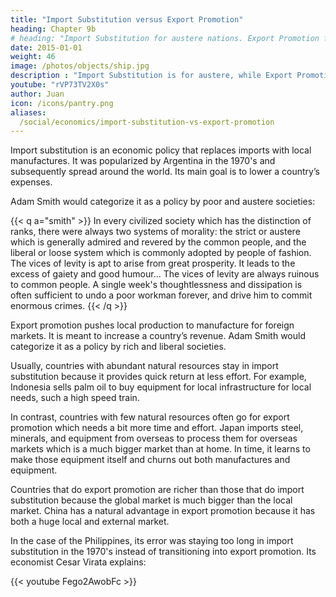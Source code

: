 ```yaml
---
title: "Import Substitution versus Export Promotion"
heading: Chapter 9b
# heading: "Import Substitution for austere nations. Export Promotion for liberal nations"
date: 2015-01-01
weight: 46
image: /photos/objects/ship.jpg
description : "Import Substitution is for austere, while Export Promotion is for liberal nations"
youtube: "rVP73TV2X0s"
author: Juan
icon: /icons/pantry.png
aliases:
  /social/economics/import-substitution-vs-export-promotion
---
```




Import substitution is an economic policy that replaces imports with local manufactures. It was popularized by Argentina in the 1970's and subsequently spread around the world. Its main goal is to lower a country’s expenses. 

Adam Smith would categorize it as a policy by poor and austere societies:

{{< q a="smith" >}}
In every civilized society which has the distinction of ranks, there were always two systems of morality: the strict or austere which is generally admired and revered by the common people, and the liberal or loose system which is commonly adopted by people of fashion. The vices of levity is apt to arise from great prosperity. It leads to the excess of gaiety and good humour... The vices of levity are always ruinous to common people. A single week's thoughtlessness and dissipation is often sufficient to undo a poor workman forever, and drive him to commit enormous crimes.
{{< /q >}}


Export promotion pushes local production to manufacture for foreign markets. It is meant to increase a country’s revenue. Adam Smith would categorize it as a policy by rich and liberal societies.

Usually, countries with abundant natural resources stay in import substitution because it provides quick return at less effort. For example, Indonesia sells palm oil to buy equipment for local infrastructure for local needs, such a high speed train.

In contrast, countries with few natural resources often go for export promotion which needs a bit more time and effort. Japan imports steel, minerals, and equipment from overseas to process them for overseas markets which is a much bigger market than at home. In time, it learns to make those equipment itself and churns out both manufactures and equipment.

Countries that do export promotion are richer than those that do import substitution because the global market is much bigger than the local market. China has a natural advantage in export promotion because it has both a huge local and external market.

In the case of the Philippines, its error was staying too long in import substitution in the 1970's instead of transitioning into export promotion. Its economist Cesar Virata explains:

{{< youtube Fego2AwobFc >}}

<!-- https://www.quora.com/What-are-the-differences-between-import-substitution-and-export-promotion/answer/Jun-Dalisay -->
